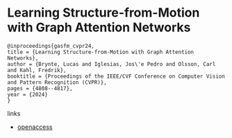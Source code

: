 # Learning Structure-from-Motion with Graph Attention Networks

```
@inproceedings{gasfm_cvpr24,
title = {Learning Structure-from-Motion with Graph Attention Networks},
author = {Brynte, Lucas and Iglesias, Jos\'e Pedro and Olsson, Carl and Kahl, Fredrik},
booktitle = {Proceedings of the IEEE/CVF Conference on Computer Vision and Pattern Recognition (CVPR)},
pages = {4808--4817},
year = {2024}
}
```

links
- [openaccess](https://openaccess.thecvf.com//content/CVPR2024/html/Brynte_Learning_Structure-from-Motion_with_Graph_Attention_Networks_CVPR_2024_paper.html)
